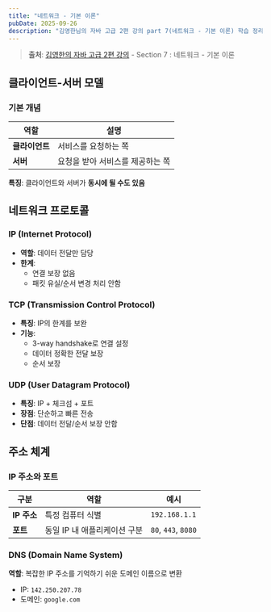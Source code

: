 ```yaml
---
title: "네트워크 - 기본 이론"
pubDate: 2025-09-26
description: "김영한님의 자바 고급 2편 강의 part 7(네트워크 - 기본 이론) 학습 정리"
---
```


> **출처**: [김영한의 자바 고급 2편 강의](https://inf.run/8ES1C) - Section 7 : 네트워크 - 기본 이론

## 클라이언트-서버 모델

### 기본 개념

| 역할           | 설명                             |
| -------------- | -------------------------------- |
| **클라이언트** | 서비스를 요청하는 쪽             |
| **서버**       | 요청을 받아 서비스를 제공하는 쪽 |

**특징**: 클라이언트와 서버가 **동시에 될 수도 있음**

## 네트워크 프로토콜

### IP (Internet Protocol)

- **역할**: 데이터 전달만 담당
- **한계**:
  - 연결 보장 없음
  - 패킷 유실/순서 변경 처리 안함

### TCP (Transmission Control Protocol)

- **특징**: IP의 한계를 보완
- **기능**:
  - 3-way handshake로 연결 설정
  - 데이터 정확한 전달 보장
  - 순서 보장

### UDP (User Datagram Protocol)

- **특징**: IP + 체크섬 + 포트
- **장점**: 단순하고 빠른 전송
- **단점**: 데이터 전달/순서 보장 안함

## 주소 체계

### IP 주소와 포트

| 구분        | 역할                         | 예시                |
| ----------- | ---------------------------- | ------------------- |
| **IP 주소** | 특정 컴퓨터 식별             | `192.168.1.1`       |
| **포트**    | 동일 IP 내 애플리케이션 구분 | `80`, `443`, `8080` |

### DNS (Domain Name System)

**역할**: 복잡한 IP 주소를 기억하기 쉬운 도메인 이름으로 변환

- IP: `142.250.207.78`
- 도메인: `google.com`
